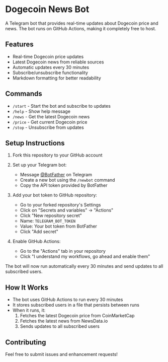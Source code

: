 # Dogecoin News Bot

A Telegram bot that provides real-time updates about Dogecoin price and news. The bot runs on GitHub Actions, making it completely free to host.

## Features

- Real-time Dogecoin price updates
- Latest Dogecoin news from reliable sources
- Automatic updates every 30 minutes
- Subscribe/unsubscribe functionality
- Markdown formatting for better readability

## Commands

- `/start` - Start the bot and subscribe to updates
- `/help` - Show help message
- `/news` - Get the latest Dogecoin news
- `/price` - Get current Dogecoin price
- `/stop` - Unsubscribe from updates

## Setup Instructions

1. Fork this repository to your GitHub account

2. Set up your Telegram bot:
   - Message [@BotFather](https://t.me/botfather) on Telegram
   - Create a new bot using the `/newbot` command
   - Copy the API token provided by BotFather

3. Add your bot token to GitHub repository:
   - Go to your forked repository's Settings
   - Click on "Secrets and variables" → "Actions"
   - Click "New repository secret"
   - Name: `TELEGRAM_BOT_TOKEN`
   - Value: Your bot token from BotFather
   - Click "Add secret"

4. Enable GitHub Actions:
   - Go to the "Actions" tab in your repository
   - Click "I understand my workflows, go ahead and enable them"

The bot will now run automatically every 30 minutes and send updates to all subscribed users.

## How It Works

- The bot uses GitHub Actions to run every 30 minutes
- It stores subscribed users in a file that persists between runs
- When it runs, it:
  1. Fetches the latest Dogecoin price from CoinMarketCap
  2. Fetches the latest news from NewsData.io
  3. Sends updates to all subscribed users

## Contributing

Feel free to submit issues and enhancement requests! 